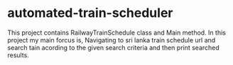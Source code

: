 # automated-train-scheduler

This project contains RailwayTrainSchedule class and Main method.
In this project my main forcus is,
Navigating to sri lanka train schedule url and search tain acording to the given search criteria and then print searched results.
